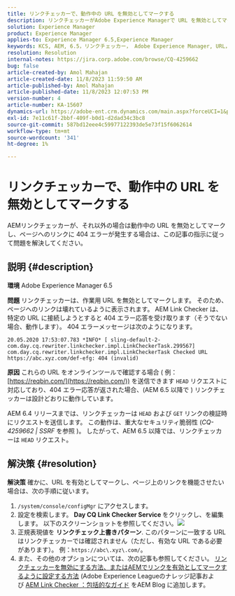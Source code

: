 ```yaml
---
title: リンクチェッカーで、動作中の URL を無効としてマークする
description: リンクチェッカーがAdobe Experience Managerで URL を無効としてマークするエラーを修正する方法を説明します。
solution: Experience Manager
product: Experience Manager
applies-to: Experience Manager 6.5,Experience Manager
keywords: KCS, AEM, 6.5，リンクチェッカー， Adobe Experience Manager, URL，マーキング，無効
resolution: Resolution
internal-notes: https://jira.corp.adobe.com/browse/CQ-4259662
bug: false
article-created-by: Amol Mahajan
article-created-date: 11/8/2023 11:59:50 AM
article-published-by: Amol Mahajan
article-published-date: 11/8/2023 12:07:53 PM
version-number: 4
article-number: KA-15607
dynamics-url: https://adobe-ent.crm.dynamics.com/main.aspx?forceUCI=1&pagetype=entityrecord&etn=knowledgearticle&id=df5a494e-2e7e-ee11-8179-6045bd006704
exl-id: 7e11c61f-2bbf-409f-b0d1-d2dad34c3bc8
source-git-commit: 587bd12eee4c59977122393de5e73f15f6062614
workflow-type: tm+mt
source-wordcount: '341'
ht-degree: 1%

---
```


# リンクチェッカーで、動作中の URL を無効としてマークする


AEMリンクチェッカーが、それ以外の場合は動作中の URL を無効としてマークし、ページへのリンクに 404 エラーが発生する場合は、この記事の指示に従って問題を解決してください。

## 説明 {#description}


<b>環境</b>
Adobe Experience Manager 6.5

<b>問題</b>
リンクチェッカーは、作業用 URL を無効としてマークします。
そのため、ページへのリンクは壊れているように表示されます。
AEM Link Checker は、特定の URL に接続しようとすると 404 エラー応答を受け取ります（そうでない場合、動作します）。 404 エラーメッセージは次のようになります。


```
20.05.2020 17:53:07.783 *INFO* [ sling-default-2-com.day.cq.rewriter.linkchecker.impl.LinkCheckerTask.299567]  com.day.cq.rewriter.linkchecker.impl.LinkCheckerTask Checked URL https://abc.xyz.com/def-efg: 404 (invalid)
```




<b>原因</b>
これらの URL をオンラインツールで確認する場合 ( 例： [https://reqbin.com/](https://reqbin.com/)) を送信できます `HEAD` リクエストに対応しており、404 エラー応答が返された場合、(AEM 6.5 以降で ) リンクチェッカーは設計どおりに動作しています。

AEM 6.4 リリースまでは、リンクチェッカーは `HEAD` および `GET` リンクの検証時にリクエストを送信します。
この動作は、重大なセキュリティ脆弱性 (*CQ-4259662 | SSRF* を参照 )。
したがって、AEM 6.5 以降では、リンクチェッカーは `HEAD` リクエスト。


## 解決策 {#resolution}


<b>解決策</b>
確かに、URL を有効としてマークし、ページ上のリンクを機能させたい場合は、次の手順に従います。

1. `/system/console/configMgr` にアクセスします。
2. 設定を検索します。 <b>Day CQ Link Checker Service </b>をクリックし、を編集します。 以下のスクリーンショットを参照してください。![](https://adobe.sharepoint.com/sites/D365EntAttachments/knowledgearticle/AEM%206-5%20-%20Link%20Checker%20marking%20otherwise%20working%20URLs%20as%20invalid_33E795C65D9EEA11A812000D3A3038A2/LinkChecker_AEM65_image.jpg)
3. 正規表現値を <b>リンクチェック上書きパターン</b>. このパターンに一致する URL はリンクチェッカーでは確認されません（ただし、有効な URL である必要があります）。 例：`https://abc\.xyz\.com/`。
4. また、その他のオプションについては、次の記事も参照してください。 [リンクチェッカーを無効にする方法、またはAEMでリンクを有効としてマークするように設定する方法](https://experienceleague.adobe.com/docs/experience-cloud-kcs/kbarticles/KA-16563.html?lang=en) (Adobe Experience Leagueのナレッジ記事および [AEM Link Checker ：包括的なガイド](https://experienceleaguecommunities.adobe.com/t5/adobe-experience-manager-blogs/aem-link-checker-comprehensive-guide/ba-p/290779) をAEM Blog に追加します。
